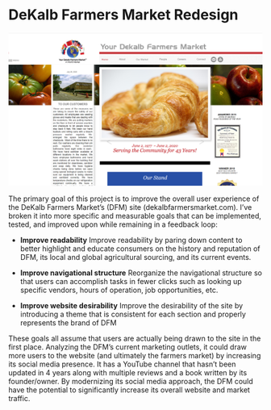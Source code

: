 # DeKalb Farmers Market Redesign

![Original Website](/images/dfm.png)

 The primary goal of this project is to improve the overall user experience of the DeKalb Farmers Market’s (DFM) site (dekalbfarmersmarket.com). I’ve broken it into more specific and measurable goals that can be implemented, tested, and improved upon while remaining in a feedback loop:
*	**Improve readability**
  Improve readability by paring down content to better highlight and educate consumers on the history and reputation of DFM, its local and global agricultural sourcing, and its current events. 

*	**Improve navigational structure** 
   Reorganize the navigational structure so that users can accomplish tasks in fewer clicks such as looking up specific vendors, hours of operation, job opportunities, etc. 

*	**Improve website desirability** 
  Improve the desirability of the site by introducing a theme that is consistent for each section and properly represents the brand of DFM 

These goals all assume that users are actually being drawn to the site in the first place. Analyzing the DFM’s current marketing outlets, it could draw more users to the website (and ultimately the farmers market) by increasing its social media presence. It has a YouTube channel that hasn’t been updated in 4 years along with multiple reviews and a book written by its founder/owner. By modernizing its social media approach, the DFM could have the potential to significantly increase its overall website and market traffic.
